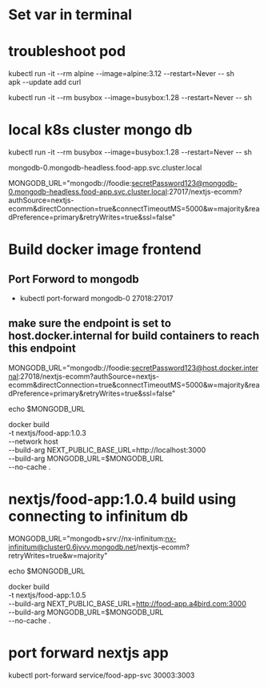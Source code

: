 # Set var in terminal


# troubleshoot pod
kubectl run -it --rm alpine --image=alpine:3.12 --restart=Never -- sh  
 apk --update add curl

kubectl run -it --rm busybox --image=busybox:1.28 --restart=Never -- sh


# local k8s cluster mongo db
kubectl run -it --rm busybox --image=busybox:1.28 --restart=Never -- sh


mongodb-0.mongodb-headless.food-app.svc.cluster.local



MONGODB_URL="mongodb://foodie:secretPassword123@mongodb-0.mongodb-headless.food-app.svc.cluster.local:27017/nextjs-ecomm?authSource=nextjs-ecomm&directConnection=true&connectTimeoutMS=5000&w=majority&readPreference=primary&retryWrites=true&ssl=false"

# Build docker image frontend

## Port Forword to mongodb
- kubectl port-forward mongodb-0 27018:27017

## make sure the endpoint is set to host.docker.internal for build containers to reach this endpoint
MONGODB_URL="mongodb://foodie:secretPassword123@host.docker.internal:27018/nextjs-ecomm?authSource=nextjs-ecomm&directConnection=true&connectTimeoutMS=5000&w=majority&readPreference=primary&retryWrites=true&ssl=false"

echo $MONGODB_URL

docker build \
-t nextjs/food-app:1.0.3 \
--network host \
--build-arg NEXT_PUBLIC_BASE_URL=http://localhost:3000 \
--build-arg MONGODB_URL=$MONGODB_URL \
--no-cache .



# nextjs/food-app:1.0.4 build using connecting to infinitum db
MONGODB_URL="mongodb+srv://nx-infinitum:nx-infinitum@cluster0.6jvvv.mongodb.net/nextjs-ecomm?retryWrites=true&w=majority"

echo $MONGODB_URL

docker build \
-t nextjs/food-app:1.0.5 \
--build-arg NEXT_PUBLIC_BASE_URL=http://food-app.a4bird.com:3000 \
--build-arg MONGODB_URL=$MONGODB_URL \
--no-cache .



# port forward nextjs app

kubectl port-forward service/food-app-svc 30003:3003
